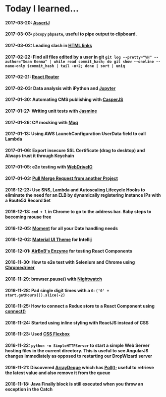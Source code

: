 Today I learned...
====
#### 2017-03-20: [AssertJ](http://joel-costigliola.github.io/assertj/)
#### 2017-03-03: `pbcopy` `pbpaste`, useful to pipe output to clipboard.
#### 2017-03-02: Leading slash in [HTML links](http://webmasters.stackexchange.com/questions/56840/what-is-the-purpose-of-leading-slash-in-html-urls)
#### 2017-02-22: Find all files edited by a user in git `git log --pretty="%H" --author="Sean Kenna" | while read commit_hash; do git show --oneline --name-only $commit_hash | tail -n+2; done | sort | uniq`
#### 2017-02-21: [React Router](https://github.com/ReactTraining/react-router)
#### 2017-02-03: Data analysis with iPython and [Jupyter](http://jupyter.org/)
#### 2017-01-30: Automating CMS publishing with [CasperJS](http://docs.casperjs.org/en/latest/)
#### 2017-01-27: Writing unit tests with [Jasmine](https://jasmine.github.io/)
#### 2017-01-26: C# mocking with [Moq](https://github.com/moq/moq)
#### 2017-01-13: Using AWS LaunchConfiguration UserData field to call Lambda
#### 2017-01-06: Export insecure SSL Certificate (drag to desktop) and Always trust it through Keychain
#### 2017-01-05: e2e testing with [WebDriveIO](http://webdriver.io/)
#### 2017-01-03: [Pull Merge Request from another Project](https://gitlab.com/gitlab-org/gitlab-ce/blob/master/doc/user/project/merge_requests.md#checkout-locally-by-modifying-gitconfig-for-a-given-repository)
#### 2016-12-23: Use SNS, Lambda and Autoscaling Lifecycle Hooks to eliminate the need for an ELB by dynamically registering Instance IPs with a Route53 Record Set
#### 2016-12-13: `cmd + l` in Chrome to go to the address bar. Baby steps to becoming mouse free
#### 2016-12-05: [Moment](momentjs.com) for all your Date handling needs
#### 2016-12-02: [Material UI Theme](https://github.com/ChrisRM/material-theme-jetbrains) for Intellij
#### 2016-12-01: [AirBnB's Enzyme](https://github.com/airbnb/enzyme) for testing React Components
#### 2016-11-30: How to e2e test with Selenium and Chrome using [Chromedriver](https://www.npmjs.com/package/chromedriver)
#### 2016-11-29: browser.pause() with [Nightwatch](http://nightwatchjs.org/)
#### 2016-11-28: Pad single digit times with a `0`: `('0' + start.getHours()).slice(-2)`
#### 2016-11-25: How to connect a Redux store to a React Component using [connect()](https://github.com/reactjs/react-redux/blob/master/docs/api.md#connectmapstatetoprops-mapdispatchtoprops-mergeprops-options)
#### 2016-11-24: Started using inline styling with ReactJS instead of CSS
#### 2016-11-23: Used [CSS Flexbox](https://css-tricks.com/snippets/css/a-guide-to-flexbox/)
#### 2016-11-22: `python -m SimpleHTTPServer` to start a simple Web Server hosting files in the current directory.  This is useful to see AngularJS changes immediately as opposed to restarting our DropWizard server
#### 2016-11-21: Discovered [ArrayDeque](https://docs.oracle.com/javase/7/docs/api/java/util/ArrayDeque.html) which has [Poll()](https://docs.oracle.com/javase/7/docs/api/java/util/ArrayDeque.html#poll()); useful to retrieve the latest value and also remove it from the queue
#### 2016-11-18: Java Finally block is still executed when you throw an exception in the Catch
